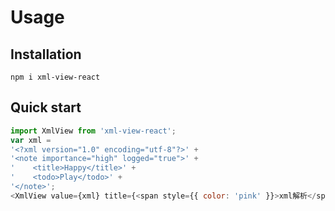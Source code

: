 # Usage

## Installation

```
npm i xml-view-react
```

## Quick start

```js
import XmlView from 'xml-view-react';
var xml =
'<?xml version="1.0" encoding="utf-8"?>' +
'<note importance="high" logged="true">' +
'    <title>Happy</title>' +
'    <todo>Play</todo>' +
'</note>';
<XmlView value={xml} title={<span style={{ color: 'pink' }}>xml解析</span>} copySuccess={() => alert('复制成功')} />
```
